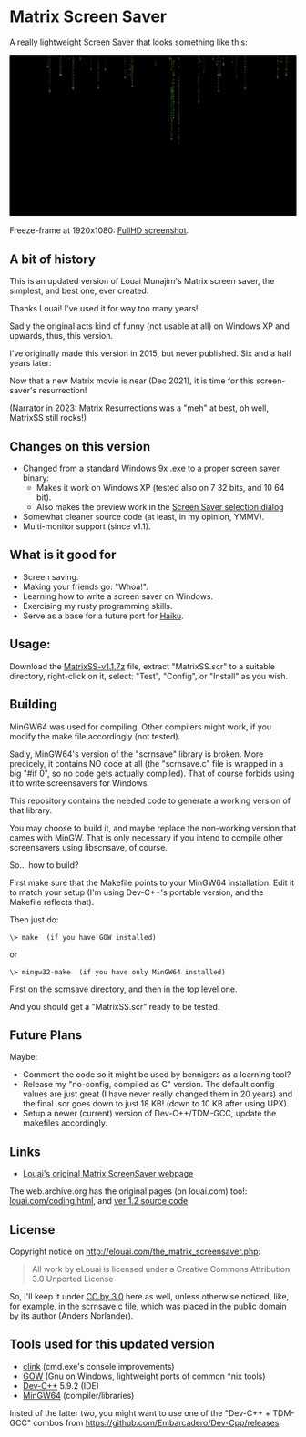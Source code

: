 Matrix Screen Saver
===================

A really lightweight Screen Saver that looks something like this:

![Animated Screencapture](screenshots/Screencapture-720p-15fps.gif)

Freeze-frame at 1920x1080: [FullHD screenshot](screenshots/MatrixSS_1920x1080.png).


A bit of history
----------------

This is an updated version of Louai Munajim's Matrix screen saver, the simplest, and best one, ever created.

Thanks Louai! I've used it for way too many years!

Sadly the original acts kind of funny (not usable at all) on Windows XP and upwards, thus, this version.

I've originally made this version in 2015, but never published. Six and a half years later:

Now that a new Matrix movie is near (Dec 2021), it is time for this screen-saver's resurrection!

(Narrator in 2023: Matrix Resurrections was a "meh" at best, oh well, MatrixSS still rocks!)

Changes on this version
-----------------------

* Changed from a standard Windows 9x .exe to a proper screen saver binary:
  * Makes it work on Windows XP (tested also on 7 32 bits, and 10 64 bit).
  * Also makes the preview work in the [Screen Saver selection dialog](screenshots/MatrixSS_Win7-ScreenSaverDialog.png)
* Somewhat cleaner source code (at least, in my opinion, YMMV).
* Multi-monitor support (since v1.1).


What is it good for
-------------------

* Screen saving.
* Making your friends go: "Whoa!".
* Learning how to write a screen saver on Windows.
* Exercising my rusty programming skills.
* Serve as a base for a future port for [Haiku](https://www.haiku-os.org/).


Usage:
------

Download the [MatrixSS-v1.1.7z](https://github.com/OscarL/MatrixSS/releases/download/v1.1/MatrixSS-v1.1.7z) file, extract "MatrixSS.scr" to a suitable directory, right-click on it, select: "Test", "Config", or "Install" as you wish.


Building
--------

MinGW64 was used for compiling. Other compilers might work, if you modify the make file accordingly (not tested).

Sadly, MinGW64's version of the "scrnsave" library is broken. More precicely, it contains NO code at all (the "scrnsave.c" file is wrapped in a big "#if 0", so no code gets actually compiled). That of course forbids using it to write screensavers for Windows.

This repository contains the needed code to generate a working version of that library.

You may choose to build it, and maybe replace the non-working version that cames with MinGW. That is only necessary if you intend to compile other screensavers using libscnsave, of course.

So... how to build?

First make sure that the Makefile points to your MinGW64 installation. Edit it to match your setup (I'm using Dev-C++'s portable version, and the Makefile reflects that).

Then just do:

    \> make  (if you have GOW installed)

or

    \> mingw32-make  (if you have only MinGW64 installed)

First on the scrnsave directory, and then in the top level one.

And you should get a "MatrixSS.scr" ready to be tested.


Future Plans
------------

Maybe:

* Comment the code so it might be used by bennigers as a learning tool?
* Release my "no-config, compiled as C" version. The default config values are just great (I have never really changed them in 20 years) and the final .scr goes down to just 18 KB! (down to 10 KB after using UPX).
* Setup a newer (current) version of Dev-C++/TDM-GCC, update the makefiles accordingly.


Links
-----

- [Louai's original Matrix ScreenSaver webpage](http://elouai.com/the_matrix_screensaver.php)

The web.archive.org has the original pages (on louai.com) too!: [louai.com/coding.html](https://web.archive.org/web/20010203155900/http://louai.com/coding.html), and [ver 1.2 source code](https://web.archive.org/web/20000914170532if_/http://www.louai.com:80/coding/matrixsrc.zip).


License
-------

Copyright notice on http://elouai.com/the_matrix_screensaver.php:

> All work by eLouai is licensed under a Creative Commons Attribution 3.0 Unported License

So, I'll keep it under [CC by 3.0](http://creativecommons.org/licenses/by/3.0/) here as well, unless otherwise noticed, like, for example, in the scrnsave.c file, which was placed in the public domain by its author (Anders Norlander).


Tools used for this updated version
-----------------------------------

- [clink](https://github.com/chrisant996/clink/) (cmd.exe's console improvements)
- [GOW](https://github.com/bmatzelle/gow/) (Gnu on Windows, lightweight ports of common *nix tools)
- [Dev-C++](https://bloodshed.net/) 5.9.2 (IDE)
- [MinGW64](https://www.mingw-w64.org/) (compiler/libraries)

Insted of the latter two, you might want to use one of the "Dev-C++ + TDM-GCC" combos from https://github.com/Embarcadero/Dev-Cpp/releases
